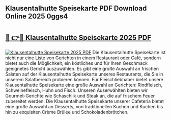 ## Klausentalhutte Speisekarte PDF Download Online 2025 0ggs4

# <h2><a href="http://gcckf9i.nevu.top/?p=Klausentalhutte+Speisekarte">🔗 👉🔴 Klausentalhutte Speisekarte 2025 PDF</a></h2>

[![Klausentalhutte Speisekarte 2025 PDF](https://i.imgur.com/dBaPXMq.png)](http://gcckf9i.nevu.top/?p=Klausentalhutte+Speisekarte)
Die Klausentalhutte Speisekarte ist nicht nur eine Liste von Gerichten in einem Restaurant oder Café, sondern bietet auch die Möglichkeit, ein köstliches und für Ihren Geschmack geeignetes Gericht auszuwählen. Es gibt eine große Auswahl an frischen Salaten auf der Klausentalhutte Speisekarte unseres Restaurants, die Sie in unserem Salatbereich probieren können. Für Fleischliebhaber bietet unsere Klausentalhutte Speisekarte eine große Auswahl an Gerichten: Rindfleisch, Schweinefleisch, Huhn und Fisch. Unseren Auserwählten bieten wir Gourmet-Gerichte wie Schaschlik und Steak an, die auf frischem Feuer zubereitet werden. Die Klausentalhutte Speisekarte unserer Cafeteria bietet eine große Auswahl an Desserts, von traditionellen Kuchen und Kuchen bis hin zu exquisiten Crème Brûlée und Schokoladenbrötchen.

